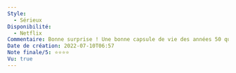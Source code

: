 ```yaml
---
Style:
  - Sérieux
Disponibilité:
  - Netflix
Commentaire: Bonne surprise ! Une bonne capsule de vie des années 50 qui rendent certains problèmes de l’époque extrêmement tangibles et forts. Des acteurs qui ne se présentent plus, et qui brillent à l’écran.
Date de création: 2022-07-10T06:57
Note finale/5: ⭐⭐⭐⭐
Vu: true
---
```

